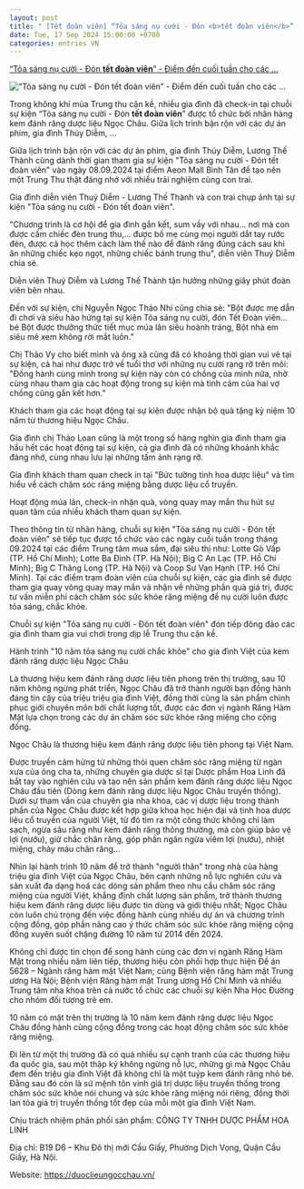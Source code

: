 ```yaml
---
layout: post
title: " [Tết đoàn viên] “Tỏa sáng nụ cười - Đón <b>tết đoàn viên</b>” - Điểm đến cuối tuần cho các ..."
date: Tue, 17 Sep 2024 15:00:00 +0700
categories: entries VN
---
```

[“Tỏa sáng nụ cười - Đón <b>tết đoàn viên</b>” - Điểm đến cuối tuần cho các ...](https://toquoc.vn/toa-sang-nu-cuoi-don-tet-doan-vien-diem-den-cuoi-tuan-cho-cac-gia-dinh-dip-trung-thu-20240917163221519.htm)

![“Tỏa sáng nụ cười - Đón <b>tết đoàn viên</b>” - Điểm đến cuối tuần cho các ...](https://toquoc.mediacdn.vn/280518851207290880/2024/9/17/avatar1726565510843-17265655113571975722589.jpg)

Trong không khí mùa Trung thu cận kề, nhiều gia đình đã check-in tại chuỗi sự kiện “Tỏa sáng nụ cười - Đón <b>tết đoàn viên</b>” được tổ chức bởi nhãn hàng kem đánh răng dược liệu Ngọc Châu. Giữa lịch trình bận rộn với các dự án phim, gia đình Thúy Diễm, ...

Giữa lịch trình bận rộn với các dự án phim, gia đình Thúy Diễm, Lương Thế Thành cũng dành thời gian tham gia sự kiện "Tỏa sáng nụ cười - Đón tết đoàn viên" vào ngày 08.09.2024 tại điểm Aeon Mall Bình Tân để tạo nên một Trung Thu thật đáng nhớ với nhiều trải nghiệm cùng con trai.

Gia đình diễn viên Thuý Diễm - Lương Thế Thành và con trai chụp ảnh tại sự kiện "Tỏa sáng nụ cười - Đón tết đoàn viên".

"Chương trình là cơ hội để gia đình gắn kết, sum vầy với nhau... nơi mà con được cầm chiếc đèn trung thu,... được bố mẹ cùng mọi người dắt tay rước đèn, được cả học thêm cách làm thế nào để đánh răng đúng cách sau khi ăn những chiếc kẹo ngọt, những chiếc bánh trung thu", diễn viên Thuý Diễm chia sẻ.

Diễn viên Thuý Diễm và Lương Thế Thành tận hưởng những giây phút đoàn viên bên nhau.

Đến với sự kiện, chị Nguyễn Ngọc Thảo Nhi cũng chia sẻ: "Bột được mẹ dẫn đi chơi và siêu hào hứng tại sự kiện Tỏa sáng nụ cười, đón Tết Đoàn viên... bé Bột được thưởng thức tiết mục múa lân siêu hoành tráng, Bột nhà em siêu mê xem không rời mắt luôn."



Chị Thảo Vy cho biết mình và ông xã cũng đã có khoảng thời gian vui vẻ tại sự kiện, cả hai như được trở về tuổi thơ với những nụ cười rạng rỡ trên môi: "Đồng hành cùng mình trong sự kiện này còn có chồng của mình nữa, nhờ cùng nhau tham gia các hoạt động trong sự kiện mà tình cảm của hai vợ chồng cũng gắn kết hơn."

Khách tham gia các hoạt động tại sự kiện được nhận bộ quà tặng kỷ niệm 10 năm từ thương hiệu Ngọc Châu.

Gia đình chị Thảo Loan cũng là một trong số hàng nghìn gia đình tham gia hầu hết các hoạt động tại sự kiện, cả gia đình đã có những khoảnh khắc đáng nhớ, cùng nhau lưu lại những tấm ảnh rạng rỡ.



Gia đình khách tham quan check in tại "Bức tường tinh hoa dược liệu" và tìm hiểu về cách chăm sóc răng miệng bằng dược liệu cổ truyền.

Hoạt động múa lân, check-in nhận quà, vòng quay may mắn thu hút sự quan tâm của nhiều khách tham quan sự kiện.

Theo thông tin từ nhãn hàng, chuỗi sự kiện "Tỏa sáng nụ cười - Đón tết đoàn viên" sẽ tiếp tục được tổ chức vào các ngày cuối tuần trong tháng 09.2024 tại các điểm Trung tâm mua sắm, đại siêu thị như: Lotte Gò Vấp (TP. Hồ Chí Minh); Lotte Ba Đình (TP. Hà Nội); Big C An Lạc (TP. Hồ Chí Minh); Big C Thăng Long (TP. Hà Nội) và Coop Sư Vạn Hạnh (TP. Hồ Chí Minh). Tại các điểm trạm đoàn viên của chuỗi sự kiện, các gia đình sẽ được tham gia quay vòng quay may mắn và nhận về những phần quà giá trị, được tư vấn miễn phí cách chăm sóc sức khỏe răng miệng để nụ cười luôn được tỏa sáng, chắc khỏe.

Chuỗi sự kiện "Tỏa sáng nụ cười - Đón tết đoàn viên" đón tiếp đông đảo các gia đình tham gia vui chơi trong dịp lễ Trung thu cận kề.

Hành trình "10 năm tỏa sáng nụ cười chắc khỏe" cho gia đình Việt của kem đánh răng dược liệu Ngọc Châu

Là thương hiệu kem đánh răng dược liệu tiên phong trên thị trường, sau 10 năm không ngừng phát triển, Ngọc Châu đã trở thành người bạn đồng hành đáng tin cậy của triệu triệu gia đình Việt, đồng thời cũng là sản phẩm chinh phục giới chuyên môn bởi chất lượng tốt, được các đơn vị ngành Răng Hàm Mặt lựa chọn trong các dự án chăm sóc sức khỏe răng miệng cho cộng đồng.

Ngọc Châu là thương hiệu kem đánh răng dược liệu tiên phong tại Việt Nam.

Được truyền cảm hứng từ những thói quen chăm sóc răng miệng từ ngàn xưa của ông cha ta, những chuyên gia dược sĩ tại Dược phẩm Hoa Linh đã bắt tay vào nghiên cứu và tạo nên sản phẩm kem đánh răng dược liệu Ngọc Châu đầu tiên (Dòng kem đánh răng dược liệu Ngọc Châu truyền thống). Dưới sự tham vấn của chuyên gia nha khoa, các vị dược liệu trong thành phần của Ngọc Châu được kết hợp giữa khoa học hiện đại và tinh hoa dược liệu cổ truyền của người Việt, từ đó tìm ra một công thức không chỉ làm sạch, ngừa sâu răng như kem đánh răng thông thường, mà còn giúp bảo vệ lợi (nướu), giữ chắc chân răng, góp phần ngăn ngừa viêm lợi (nướu), nhiệt miệng, chảy máu chân răng...



Nhìn lại hành trình 10 năm để trở thành "người thân" trong nhà của hàng triệu gia đình Việt của Ngọc Châu, bên cạnh những nỗ lực nghiên cứu và sản xuất đa dạng hoá các dòng sản phẩm theo nhu cầu chăm sóc răng miệng của người Việt, khẳng định chất lượng sản phẩm, trở thành thương hiệu kem đánh răng dược liệu được tin dùng và giới thiệu nhất; Ngọc Châu còn luôn chú trọng đến việc đồng hành cùng nhiều dự án và chương trình cộng đồng, góp phần nâng cao ý thức chăm sóc sức khỏe răng miệng cộng đồng xuyên suốt chặng đường 10 năm từ 2014 đến 2024.

Không chỉ được tin chọn để song hành cùng các đơn vị ngành Răng Hàm Mặt trong nhiều năm liên tiếp, thương hiệu còn phối hợp thực hiện Đề án 5628 – Ngành răng hàm mặt Việt Nam; cùng Bệnh viện răng hàm mặt Trung ương Hà Nội; Bệnh viện Răng hàm mặt Trung ương Hồ Chí Minh và nhiều Trung tâm nha khoa trên cả nước tổ chức các chuỗi sự kiện Nha Học Đường cho nhóm đối tượng trẻ em.

10 năm có mặt trên thị trường là 10 năm kem đánh răng dược liệu Ngọc Châu đồng hành cùng cộng đồng trong các hoạt động chăm sóc sức khỏe răng miệng.

Đi lên từ một thị trường đã có quá nhiều sự cạnh tranh của các thương hiệu đa quốc gia, sau một thập kỷ không ngừng nỗ lực, những gì mà Ngọc Châu đem đến triệu gia đình Việt đã không chỉ là một tuýp kem đánh răng nhỏ bé. Đằng sau đó còn là sứ mệnh tôn vinh giá trị dược liệu truyền thống trong chăm sóc sức khỏe nói chung và sức khỏe răng miệng nói riêng, đồng thời lan tỏa giá trị truyền thống tốt đẹp của mỗi một gia đình Việt Nam.

Chịu trách nhiệm phân phối sản phẩm: CÔNG TY TNHH DƯỢC PHẨM HOA LINH

Địa chỉ: B19 D6 – Khu Đô thị mới Cầu Giấy, Phường Dịch Vọng, Quận Cầu Giấy, Hà Nội.

Website: https://duoclieungocchau.vn/

